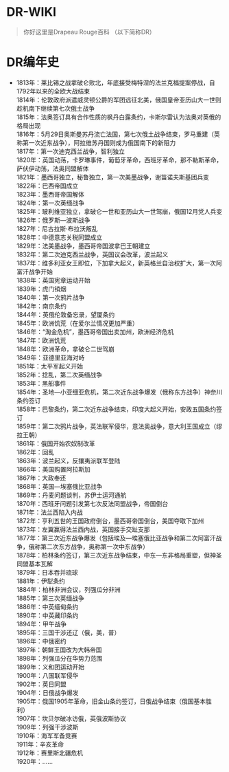 # DR-WIKI
 >你好这里是Drapeau Rouge百科 （以下简称DR） 
 # DR编年史
 * 1813年：莱比锡之战拿破仑败北，年底接受梅特涅的法兰克福提案停战，自1792年以来的全欧大战结束  
1814年：伦敦政府派遣威灵顿公爵的军团远征北美，俄国皇帝亚历山大一世则趁机南下继续第七次俄土战争  
1815年：法奥签订具有合作性质的枫丹白露条约，卡斯尔雷认为法奥对英俄的格局出现  
1816年：5月29日奥斯曼苏丹流亡法国，第七次俄土战争结束，罗马重建（英称第一次近东战争），阿拉维苏丹国则成为俄国南下的新阻力  
1817年：第一次迪克西兰战争，智利独立  
1820年：英国动荡，卡罗琳事件，葡萄牙革命，西班牙革命，那不勒斯革命，萨伏伊动荡，法奥同盟解体  
1821年：墨西哥独立，秘鲁独立，第一次美墨战争，谢苗诺夫斯基团兵变  
1822年：巴西帝国成立  
1823年：墨西哥帝国解体  
1824年：第一次英缅战争  
1825年：玻利维亚独立，拿破仑一世和亚历山大一世驾崩，俄国12月党人兵变  
1826年：俄罗斯—波斯战争  
1827年：尼古拉斯·布拉沃叛乱  
1828年：中德意志关税同盟成立  
1829年：法美墨战争，墨西哥帝国波拿巴王朝建立  
1832年：第二次迪克西兰战争，英国议会改革，波兰起义  
1837年：维多利亚女王即位，下加拿大起义，新英格兰自治权扩大，第一次阿富汗战争开始  
1838年：英国宪章运动开始  
1839年：虎门销烟  
1840年：第一次鸦片战争  
1842年：南京条约  
1844年：英俄伦敦备忘录，望厦条约  
1845年：欧洲饥荒（在爱尔兰情况更加严重）  
1846年：“淘金危机”，墨西哥帝国出卖加州，欧洲经济危机  
1847年：欧洲饥荒  
1848年：欧洲革命，拿破仑二世驾崩  
1849年：亚德里亚海对峙  
1851年：太平军起义开始  
1852年：捻乱，第二次英缅战争  
1853年：黑船事件  
1854年：圣地—小亚细亚危机，第二次近东战争爆发（俄称东方战争）神奈川条约签订    
1858年：巴黎条约，第二次近东战争结束，印度大起义开始，安政五国条约签订    
1859年：第二次鸦片战争，英法联军侵华，意法奥战争，意大利王国成立（缪拉王朝）    
1861年：俄国开始农奴制改革  
1862年：回乱  
1863年：波兰起义，反攘夷派联军登陆  
1866年：美国购置阿拉斯加  
1867年：大政奉还  
1868年：英国—埃塞俄比亚战争  
1869年：丹麦问题谈判，苏伊士运河通航  
1870年：西班牙问题引发第七次反法同盟战争，帝国倒台  
1871年：法兰西陷入内战  
1872年：亨利五世的王国政府倒台，墨西哥帝国倒台，美国夺取下加州  
1873年：左翼赢得法兰西内战，英国接手交趾支那  
1877年：第三次近东战争爆发（包括埃及—埃塞俄比亚战争和第二次阿富汗战争，俄称第二次东方战争，奥称第一次中东战争）    
1878年：柏林条约签订，第三次近东战争结束，中东—东非格局重塑，但神圣同盟基本瓦解  
1879年：日本吞并琉球  
1881年：伊犁条约  
1884年：柏林非洲会议，列强瓜分非洲  
1885年：第三次英缅战争  
1886年：中英缅甸条约  
1890年：中英藏印条约  
1894年：甲午战争  
1895年：三国干涉还辽（俄，美，普）  
1896年：中俄密约  
1897年：朝鲜王国改为大韩帝国  
1898年：列强瓜分在华势力范围  
1899年：义和团运动开始  
1900年：八国联军侵华  
1902年：英日同盟  
1904年：日俄战争爆发  
1905年：俄国1905年革命，旧金山条约签订，日俄战争结束（俄国基本胜利）  
1907年：坎贝尔破冰访俄，英俄波斯协议  
1909年：列强干涉波斯  
1910年：海军军备竞赛  
1911年：辛亥革命  
1912年：赛里斯北疆危机  
1920年：……
